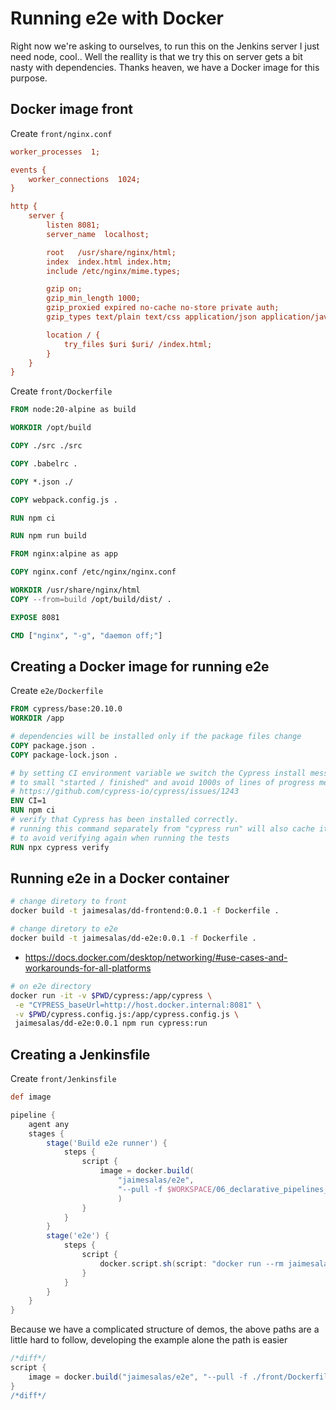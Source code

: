 # Running e2e with Docker

Right now we're asking to ourselves, to run this on the Jenkins server I just need node, cool.. Well the reallity is that we try this on server gets a bit nasty with dependencies. Thanks heaven, we have a Docker image for this purpose.

## Docker image front

Create `front/nginx.conf`

```ini
worker_processes  1;

events {
    worker_connections  1024;
}

http {
    server {
        listen 8081;
        server_name  localhost;

        root   /usr/share/nginx/html;
        index  index.html index.htm;
        include /etc/nginx/mime.types;

        gzip on;
        gzip_min_length 1000;
        gzip_proxied expired no-cache no-store private auth;
        gzip_types text/plain text/css application/json application/javascript application/x-javascript text/xml application/xml application/xml+rss text/javascript;

        location / {
            try_files $uri $uri/ /index.html;
        }
    }
}
```

Create `front/Dockerfile`

```Dockerfile
FROM node:20-alpine as build

WORKDIR /opt/build 

COPY ./src ./src

COPY .babelrc .

COPY *.json ./

COPY webpack.config.js .

RUN npm ci

RUN npm run build

FROM nginx:alpine as app 

COPY nginx.conf /etc/nginx/nginx.conf 

WORKDIR /usr/share/nginx/html 
COPY --from=build /opt/build/dist/ .

EXPOSE 8081

CMD ["nginx", "-g", "daemon off;"]
```

## Creating a Docker image for running e2e

Create `e2e/Dockerfile`

```Dockerfile
FROM cypress/base:20.10.0
WORKDIR /app

# dependencies will be installed only if the package files change
COPY package.json .
COPY package-lock.json .

# by setting CI environment variable we switch the Cypress install messages
# to small "started / finished" and avoid 1000s of lines of progress messages
# https://github.com/cypress-io/cypress/issues/1243
ENV CI=1
RUN npm ci
# verify that Cypress has been installed correctly.
# running this command separately from "cypress run" will also cache its result
# to avoid verifying again when running the tests
RUN npx cypress verify
```

## Running e2e in a Docker container


```bash
# change diretory to front
docker build -t jaimesalas/dd-frontend:0.0.1 -f Dockerfile .
```

```bash
# change diretory to e2e
docker build -t jaimesalas/dd-e2e:0.0.1 -f Dockerfile .
```

- https://docs.docker.com/desktop/networking/#use-cases-and-workarounds-for-all-platforms

```bash
# on e2e directory
docker run -it -v $PWD/cypress:/app/cypress \
 -e "CYPRESS_baseUrl=http://host.docker.internal:8081" \
 -v $PWD/cypress.config.js:/app/cypress.config.js \
 jaimesalas/dd-e2e:0.0.1 npm run cypress:run
```

## Creating a Jenkinsfile

Create `front/Jenkinsfile`

```groovy
def image

pipeline {
    agent any 
    stages {
        stage('Build e2e runner') {
            steps {
                script {
                    image = docker.build(
                        "jaimesalas/e2e", 
                        "--pull -f $WORKSPACE/06_declarative_pipelines_e2e/02_running_e2e_with_docker/front/Dockerfile.e2e $WORKSPACE/06_declarative_pipelines_e2e/02_running_e2e_with_docker/front"
                        )
                }
            }
        }
        stage('e2e') {
            steps {
                script {
                    docker.script.sh(script: "docker run --rm jaimesalas/e2e npm run test:e2e:local", returnStdout: false)
                }
            }
        }
    }
}
```

Because we have a complicated structure of demos, the above paths are a little hard to follow, developing the example alone the path is easier

```groovy
/*diff*/
script {
    image = docker.build("jaimesalas/e2e", "--pull -f ./front/Dockerfile.e2e ./front")
}
/*diff*/
```
